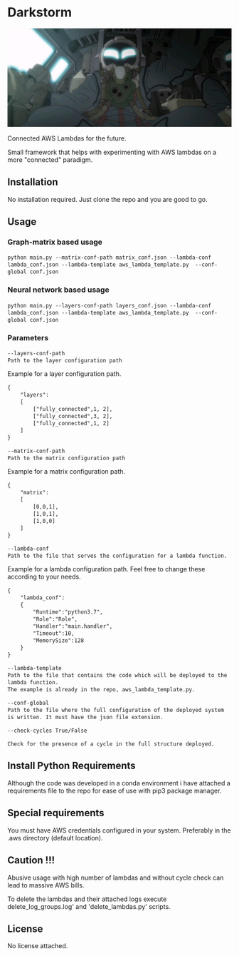 # Darkstorm

![alt text](https://raw.githubusercontent.com/mihai011/Darkstorm/master/A-anim.164.jpg)

Connected AWS Lambdas for the future.

Small framework that helps with experimenting with AWS lambdas on a more "connected" paradigm.

## Installation

No installation required. Just clone the repo and you are good to go.

## Usage

### Graph-matrix based usage
```
python main.py --matrix-conf-path matrix_conf.json --lambda-conf lambda_conf.json --lambda-template aws_lambda_template.py  --conf-global conf.json
```
### Neural network based usage
```
python main.py --layers-conf-path layers_conf.json --lambda-conf lambda_conf.json --lambda-template aws_lambda_template.py  --conf-global conf.json

```

### Parameters 

```
--layers-conf-path
Path to the layer configuration path
```

Example for a layer configuration path.

```
{
    "layers":
    [
        ["fully_connected",1, 2],
        ["fully_connected",3, 2],
        ["fully_connected",1, 2]
    ]   
}
```

```
--matrix-conf-path
Path to the matrix configuration path
```

Example for a matrix configuration path.

```
{
    "matrix":
    [
        [0,0,1],
        [1,0,1],
        [1,0,0]
    ]
}
```

```
--lambda-conf
Path to the file that serves the configuration for a lambda function.
```

Example for a lambda configuration path. Feel free to change these according to your needs.

```
{
    "lambda_conf":
    {
        "Runtime":"python3.7",
        "Role":"Role",
        "Handler":"main.handler",
        "Timeout":10,
        "MemorySize":128
    }
}
```

```
--lambda-template
Path to the file that contains the code which will be deployed to the lambda function.
The example is already in the repo, aws_lambda_template.py.
```

```
--conf-global 
Path to the file where the full configuration of the deployed system is written. It must have the json file extension.
```

```
--check-cycles True/False
```

```
Check for the presence of a cycle in the full structure deployed.
```

## Install Python Requirements 

Although the code was developed in a conda environment i have attached a requirements file to the repo for ease of use with pip3 package manager.

## Special requirements

You must have AWS credentials configured in your system. Preferably in the .aws directory (default location).

## Caution !!!

Abusive usage with high number of lambdas and without cycle check can lead to massive AWS bills.

To delete the lambdas and their attached logs execute delete_log_groups.log' and 'delete_lambdas.py' scripts.

## License

No license attached.